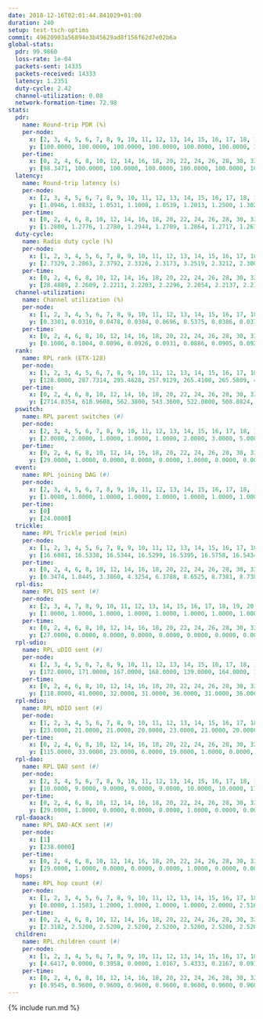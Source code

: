 ```yaml
---
date: 2018-12-16T02:01:44.841029+01:00
duration: 240
setup: test-tsch-optims
commit: 49620903a56894e3b45629ad8f156f62d7e02b6a
global-stats:
  pdr: 99.9860
  loss-rate: 1e-04
  packets-sent: 14335
  packets-received: 14333
  latency: 1.2351
  duty-cycle: 2.42
  channel-utilization: 0.08
  network-formation-time: 72.98
stats:
  pdr:
    name: Round-trip PDR (%)
    per-node:
      x: [2, 3, 4, 5, 6, 7, 8, 9, 10, 11, 12, 13, 14, 15, 16, 17, 18, 19, 20, 21, 22, 23, 24, 25]
      y: [100.0000, 100.0000, 100.0000, 100.0000, 100.0000, 100.0000, 100.0000, 100.0000, 100.0000, 100.0000, 100.0000, 100.0000, 100.0000, 100.0000, 100.0000, 100.0000, 100.0000, 100.0000, 100.0000, 100.0000, 100.0000, 99.6503, 100.0000, 100.0000]
    per-time:
      x: [0, 2, 4, 6, 8, 10, 12, 14, 16, 18, 20, 22, 24, 26, 28, 30, 32, 34, 36, 38, 40, 42, 44, 46, 48, 50, 52, 54, 56, 58, 60, 62, 64, 66, 68, 70, 72, 74, 76, 78, 80, 82, 84, 86, 88, 90, 92, 94, 96, 98, 100, 102, 104, 106, 108, 110, 112, 114, 116, 118, 120, 122, 124, 126, 128, 130, 132, 134, 136, 138, 140, 142, 144, 146, 148, 150, 152, 154, 156, 158, 160, 162, 164, 166, 168, 170, 172, 174, 176, 178, 180, 182, 184, 186, 188, 190, 192, 194, 196, 198, 200, 202, 204, 206, 208, 210, 212, 214, 216, 218, 220, 222, 224, 226, 228, 230, 232, 234, 236, 238, 240]
      y: [98.3471, 100.0000, 100.0000, 100.0000, 100.0000, 100.0000, 100.0000, 100.0000, 100.0000, 100.0000, 100.0000, 100.0000, 100.0000, 100.0000, 100.0000, 100.0000, 100.0000, 100.0000, 100.0000, 100.0000, 100.0000, 100.0000, 100.0000, 100.0000, 100.0000, 100.0000, 100.0000, 100.0000, 100.0000, 100.0000, 100.0000, 100.0000, 100.0000, 100.0000, 100.0000, 100.0000, 100.0000, 100.0000, 100.0000, 100.0000, 100.0000, 100.0000, 100.0000, 100.0000, 100.0000, 100.0000, 100.0000, 100.0000, 100.0000, 100.0000, 100.0000, 100.0000, 100.0000, 100.0000, 100.0000, 100.0000, 100.0000, 100.0000, 100.0000, 100.0000, 100.0000, 100.0000, 100.0000, 100.0000, 100.0000, 100.0000, 100.0000, 100.0000, 100.0000, 100.0000, 100.0000, 100.0000, 100.0000, 100.0000, 100.0000, 100.0000, 100.0000, 100.0000, 100.0000, 100.0000, 100.0000, 100.0000, 100.0000, 100.0000, 100.0000, 100.0000, 100.0000, 100.0000, 100.0000, 100.0000, 100.0000, 100.0000, 100.0000, 100.0000, 100.0000, 100.0000, 100.0000, 100.0000, 100.0000, 100.0000, 100.0000, 100.0000, 100.0000, 100.0000, 100.0000, 100.0000, 100.0000, 100.0000, 100.0000, 100.0000, 100.0000, 100.0000, 100.0000, 100.0000, 100.0000, 100.0000, 100.0000, 100.0000, 100.0000, 100.0000, null]
  latency:
    name: Round-trip latency (s)
    per-node:
      x: [2, 3, 4, 5, 6, 7, 8, 9, 10, 11, 12, 13, 14, 15, 16, 17, 18, 19, 20, 21, 22, 23, 24, 25]
      y: [1.0946, 1.0832, 1.0531, 1.1008, 1.0539, 1.2013, 1.2500, 1.3021, 1.1349, 1.2170, 1.2068, 1.1580, 1.3387, 1.2152, 1.3118, 1.2251, 1.2904, 1.2847, 1.2871, 1.3279, 1.3210, 1.3926, 1.4286, 1.3951]
    per-time:
      x: [0, 2, 4, 6, 8, 10, 12, 14, 16, 18, 20, 22, 24, 26, 28, 30, 32, 34, 36, 38, 40, 42, 44, 46, 48, 50, 52, 54, 56, 58, 60, 62, 64, 66, 68, 70, 72, 74, 76, 78, 80, 82, 84, 86, 88, 90, 92, 94, 96, 98, 100, 102, 104, 106, 108, 110, 112, 114, 116, 118, 120, 122, 124, 126, 128, 130, 132, 134, 136, 138, 140, 142, 144, 146, 148, 150, 152, 154, 156, 158, 160, 162, 164, 166, 168, 170, 172, 174, 176, 178, 180, 182, 184, 186, 188, 190, 192, 194, 196, 198, 200, 202, 204, 206, 208, 210, 212, 214, 216, 218, 220, 222, 224, 226, 228, 230, 232, 234, 236, 238, 240]
      y: [1.2800, 1.2776, 1.2780, 1.2944, 1.2709, 1.2864, 1.2717, 1.2672, 1.2783, 1.2384, 1.2749, 1.2840, 1.2792, 1.2606, 1.2733, 1.2729, 1.2752, 1.2696, 1.2903, 1.2736, 1.2719, 1.2740, 1.2642, 1.2552, 1.2506, 1.2784, 1.2616, 1.2544, 1.2290, 1.2242, 1.2506, 1.2439, 1.2291, 1.2351, 1.2513, 1.2397, 1.2482, 1.2425, 1.2511, 1.2155, 1.2242, 1.2460, 1.2658, 1.2410, 1.2408, 1.2398, 1.2444, 1.2488, 1.2481, 1.2338, 1.2229, 1.2458, 1.2377, 1.2306, 1.2345, 1.2408, 1.2327, 1.2357, 1.2135, 1.2111, 1.2328, 1.2257, 1.2282, 1.2178, 1.2286, 1.2206, 1.2275, 1.2143, 1.2100, 1.2208, 1.2362, 1.2230, 1.2091, 1.2170, 1.2278, 1.2139, 1.2070, 1.2230, 1.2150, 1.2211, 1.2358, 1.2438, 1.2185, 1.2140, 1.2077, 1.2216, 1.2138, 1.2144, 1.2158, 1.2061, 1.1970, 1.2084, 1.2021, 1.2224, 1.2103, 1.2102, 1.2116, 1.2160, 1.2143, 1.2224, 1.2154, 1.2207, 1.2131, 1.2182, 1.2071, 1.1867, 1.2117, 1.2173, 1.2283, 1.2057, 1.2061, 1.2081, 1.2058, 1.2242, 1.2280, 1.2084, 1.2093, 1.2151, 1.2249, 1.2069, null]
  duty-cycle:
    name: Radio duty cycle (%)
    per-node:
      x: [1, 2, 3, 4, 5, 6, 7, 8, 9, 10, 11, 12, 13, 14, 15, 16, 17, 18, 19, 20, 21, 22, 23, 24, 25]
      y: [2.7329, 2.2863, 2.3792, 2.3326, 2.3173, 3.2519, 2.3212, 2.3001, 2.2734, 2.3211, 2.2744, 2.3423, 2.4228, 2.4133, 2.8872, 2.2720, 2.3804, 2.4168, 2.4058, 2.4023, 2.3463, 2.4237, 2.3541, 2.3455, 2.3526]
    per-time:
      x: [0, 2, 4, 6, 8, 10, 12, 14, 16, 18, 20, 22, 24, 26, 28, 30, 32, 34, 36, 38, 40, 42, 44, 46, 48, 50, 52, 54, 56, 58, 60, 62, 64, 66, 68, 70, 72, 74, 76, 78, 80, 82, 84, 86, 88, 90, 92, 94, 96, 98, 100, 102, 104, 106, 108, 110, 112, 114, 116, 118, 120, 122, 124, 126, 128, 130, 132, 134, 136, 138, 140, 142, 144, 146, 148, 150, 152, 154, 156, 158, 160, 162, 164, 166, 168, 170, 172, 174, 176, 178, 180, 182, 184, 186, 188, 190, 192, 194, 196, 198, 200, 202, 204, 206, 208, 210, 212, 214, 216, 218, 220, 222, 224, 226, 228, 230, 232, 234, 236, 238]
      y: [28.4889, 2.2609, 2.2211, 2.2203, 2.2296, 2.2054, 2.2137, 2.2196, 2.2213, 2.1999, 2.2009, 2.1900, 2.2122, 2.2024, 2.2785, 2.2073, 2.2051, 2.2085, 2.2142, 2.2064, 2.2179, 2.2129, 2.1898, 2.1982, 2.2105, 2.1990, 2.2206, 2.1980, 2.2209, 2.1959, 2.1891, 2.2078, 2.1877, 2.1915, 2.1923, 2.1904, 2.1911, 2.1828, 2.2022, 2.1967, 2.1807, 2.1973, 2.2053, 2.2290, 2.2148, 2.1876, 2.4462, 2.4268, 2.3864, 2.3581, 2.2211, 2.2099, 2.1901, 2.2042, 2.1850, 2.1864, 2.1915, 2.2105, 2.2003, 2.1948, 2.1973, 2.1898, 2.1874, 2.2054, 2.1809, 2.2003, 2.1778, 2.1919, 2.1848, 2.1893, 2.1894, 2.1957, 2.2089, 2.1824, 2.1902, 2.2002, 2.1937, 2.1993, 2.2015, 2.2065, 2.2034, 2.2121, 2.2015, 2.1991, 2.2029, 2.1954, 2.2088, 2.2023, 2.1890, 2.1926, 2.1745, 2.1815, 2.2125, 2.1749, 2.2084, 2.1839, 2.2108, 2.1803, 2.1896, 2.1959, 2.2171, 2.2105, 2.1908, 2.2042, 2.2048, 2.1858, 2.1909, 2.1754, 2.2058, 2.1887, 2.2017, 2.2101, 2.2051, 2.2117, 2.2255, 2.2153, 2.1954, 2.2091, 2.2187, 2.2143]
  channel-utilization:
    name: Channel utilization (%)
    per-node:
      x: [1, 2, 3, 4, 5, 6, 7, 8, 9, 10, 11, 12, 13, 14, 15, 16, 17, 18, 19, 20, 21, 22, 23, 24, 25]
      y: [0.3301, 0.0310, 0.0478, 0.0304, 0.0696, 0.5375, 0.0386, 0.0372, 0.0309, 0.0915, 0.0313, 0.0680, 0.0378, 0.0530, 0.2960, 0.0451, 0.0375, 0.0481, 0.0407, 0.0681, 0.0627, 0.0341, 0.0325, 0.0305, 0.0311]
    per-time:
      x: [0, 2, 4, 6, 8, 10, 12, 14, 16, 18, 20, 22, 24, 26, 28, 30, 32, 34, 36, 38, 40, 42, 44, 46, 48, 50, 52, 54, 56, 58, 60, 62, 64, 66, 68, 70, 72, 74, 76, 78, 80, 82, 84, 86, 88, 90, 92, 94, 96, 98, 100, 102, 104, 106, 108, 110, 112, 114, 116, 118, 120, 122, 124, 126, 128, 130, 132, 134, 136, 138, 140, 142, 144, 146, 148, 150, 152, 154, 156, 158, 160, 162, 164, 166, 168, 170, 172, 174, 176, 178, 180, 182, 184, 186, 188, 190, 192, 194, 196, 198, 200, 202, 204, 206, 208, 210, 212, 214, 216, 218, 220, 222, 224, 226, 228, 230, 232, 234, 236, 238]
      y: [0.1006, 0.1004, 0.0896, 0.0926, 0.0931, 0.0886, 0.0905, 0.0922, 0.0916, 0.0866, 0.0861, 0.0827, 0.0913, 0.0865, 0.1090, 0.0887, 0.0885, 0.0891, 0.0916, 0.0877, 0.0924, 0.0898, 0.0831, 0.0834, 0.0880, 0.0832, 0.0904, 0.0845, 0.0913, 0.0835, 0.0824, 0.0864, 0.0811, 0.0796, 0.0819, 0.0823, 0.0814, 0.0812, 0.0858, 0.0837, 0.0801, 0.0832, 0.0846, 0.0941, 0.0899, 0.0807, 0.1522, 0.0772, 0.0428, 0.0432, 0.0873, 0.0874, 0.0819, 0.0873, 0.0811, 0.0821, 0.0834, 0.0890, 0.0862, 0.0845, 0.0848, 0.0822, 0.0823, 0.0881, 0.0811, 0.0882, 0.0772, 0.0830, 0.0804, 0.0806, 0.0833, 0.0846, 0.0883, 0.0798, 0.0812, 0.0843, 0.0828, 0.0837, 0.0831, 0.0874, 0.0861, 0.0893, 0.0859, 0.0852, 0.0849, 0.0829, 0.0856, 0.0852, 0.0820, 0.0833, 0.0782, 0.0791, 0.0880, 0.0763, 0.0870, 0.0787, 0.0886, 0.0802, 0.0822, 0.0838, 0.0901, 0.0879, 0.0807, 0.0833, 0.0865, 0.0811, 0.0809, 0.0779, 0.0866, 0.0809, 0.0834, 0.0874, 0.0859, 0.0880, 0.0917, 0.0886, 0.0827, 0.0867, 0.0882, 0.0889]
  rank:
    name: RPL rank (ETX-128)
    per-node:
      x: [1, 2, 3, 4, 5, 6, 7, 8, 9, 10, 11, 12, 13, 14, 15, 16, 17, 18, 19, 20, 21, 22, 23, 24, 25]
      y: [128.0000, 287.7314, 295.4628, 257.9129, 265.4108, 265.5809, 409.3760, 527.9053, 565.5143, 415.9835, 574.3719, 411.8506, 474.7220, 533.1713, 414.8008, 526.4774, 449.1286, 817.3033, 571.7778, 561.9959, 590.2346, 656.1743, 687.8443, 948.4735, 730.9878]
    per-time:
      x: [0, 2, 4, 6, 8, 10, 12, 14, 16, 18, 20, 22, 24, 26, 28, 30, 32, 34, 36, 38, 40, 42, 44, 46, 48, 50, 52, 54, 56, 58, 60, 62, 64, 66, 68, 70, 72, 74, 76, 78, 80, 82, 84, 86, 88, 90, 92, 94, 96, 98, 100, 102, 104, 106, 108, 110, 112, 114, 116, 118, 120, 122, 124, 126, 128, 130, 132, 134, 136, 138, 140, 142, 144, 146, 148, 150, 152, 154, 156, 158, 160, 162, 164, 166, 168, 170, 172, 174, 176, 178, 180, 182, 184, 186, 188, 190, 192, 194, 196, 198, 200, 202, 204, 206, 208, 210, 212, 214, 216, 218, 220, 222, 224, 226, 228, 230, 232, 234, 236, 238]
      y: [2714.8354, 618.9608, 562.3800, 543.3600, 522.0800, 508.8824, 492.2800, 495.0200, 488.0600, 485.8200, 481.6667, 476.1800, 475.3200, 477.1200, 483.8200, 479.4400, 480.2400, 480.3400, 478.5800, 476.7451, 487.9020, 503.5098, 495.1200, 494.3600, 485.5490, 488.1538, 484.6800, 486.7600, 491.1400, 488.3800, 484.0392, 481.3137, 479.0000, 475.7000, 474.7400, 466.6200, 464.0600, 460.0000, 456.9600, 452.0196, 457.0400, 453.4200, 453.6000, 469.2600, 467.2400, 466.8400, 467.1600, 511.3533, 532.0536, 525.2263, 514.6667, 466.4600, 465.4200, 462.5800, 459.0784, 453.8269, 450.2941, 449.8400, 454.3333, 450.2200, 446.2200, 446.8600, 447.4706, 454.6200, 451.7647, 476.3269, 460.7000, 456.8400, 455.9200, 449.3800, 447.5882, 446.7400, 442.6078, 442.5000, 446.1200, 446.3000, 444.9600, 442.7600, 445.0000, 446.1600, 448.9800, 445.1000, 450.4200, 448.9600, 458.5000, 460.5000, 458.6200, 454.2400, 451.6200, 455.1765, 449.2400, 449.8600, 449.7600, 448.1400, 453.3600, 447.7451, 454.1800, 451.2800, 447.7200, 446.1400, 453.2800, 446.8800, 445.8600, 459.4600, 457.9800, 455.0800, 455.4800, 452.0800, 471.3200, 490.3600, 472.0600, 470.5600, 471.9000, 475.7358, 456.2200, 452.8800, 454.9000, 457.9600, 465.6800, 467.2400]
  pswitch:
    name: RPL parent switches (#)
    per-node:
      x: [2, 3, 4, 5, 6, 7, 8, 9, 10, 11, 12, 13, 14, 15, 16, 17, 18, 19, 20, 21, 22, 23, 24, 25]
      y: [2.0000, 2.0000, 1.0000, 1.0000, 1.0000, 2.0000, 3.0000, 5.0000, 2.0000, 2.0000, 1.0000, 1.0000, 6.0000, 1.0000, 3.0000, 1.0000, 4.0000, 3.0000, 4.0000, 3.0000, 1.0000, 4.0000, 5.0000, 5.0000]
    per-time:
      x: [0, 2, 4, 6, 8, 10, 12, 14, 16, 18, 20, 22, 24, 26, 28, 30, 32, 34, 36, 38, 40, 42, 44, 46, 48, 50, 52, 54, 56, 58, 60, 62, 64, 66, 68, 70, 72, 74, 76, 78, 80, 82, 84, 86, 88, 90, 92, 94, 96, 98, 100, 102, 104, 106, 108, 110, 112, 114, 116, 118, 120, 122, 124, 126, 128, 130, 132, 134, 136, 138, 140, 142, 144, 146, 148, 150, 152, 154, 156, 158, 160, 162, 164, 166, 168, 170, 172, 174, 176, 178, 180, 182, 184, 186, 188, 190, 192, 194, 196, 198, 200, 202, 204, 206, 208, 210, 212, 214, 216, 218, 220, 222, 224, 226, 228]
      y: [29.0000, 1.0000, 0.0000, 0.0000, 0.0000, 1.0000, 0.0000, 0.0000, 0.0000, 0.0000, 1.0000, 0.0000, 0.0000, 0.0000, 0.0000, 0.0000, 0.0000, 0.0000, 0.0000, 1.0000, 1.0000, 1.0000, 0.0000, 0.0000, 1.0000, 2.0000, 0.0000, 0.0000, 0.0000, 0.0000, 1.0000, 1.0000, 0.0000, 0.0000, 0.0000, 0.0000, 0.0000, 1.0000, 0.0000, 1.0000, 0.0000, 0.0000, 0.0000, 0.0000, 0.0000, 0.0000, 0.0000, 1.0000, 1.0000, 2.0000, 1.0000, 0.0000, 0.0000, 0.0000, 1.0000, 2.0000, 1.0000, 0.0000, 1.0000, 0.0000, 0.0000, 0.0000, 1.0000, 0.0000, 1.0000, 2.0000, 0.0000, 0.0000, 0.0000, 0.0000, 1.0000, 0.0000, 1.0000, 0.0000, 0.0000, 0.0000, 0.0000, 0.0000, 0.0000, 0.0000, 0.0000, 0.0000, 0.0000, 0.0000, 0.0000, 0.0000, 0.0000, 0.0000, 0.0000, 1.0000, 0.0000, 0.0000, 0.0000, 0.0000, 0.0000, 1.0000, 0.0000, 0.0000, 0.0000, 0.0000, 0.0000, 0.0000, 0.0000, 0.0000, 0.0000, 0.0000, 0.0000, 0.0000, 0.0000, 0.0000, 0.0000, 0.0000, 0.0000, 3.0000, 0.0000]
  event:
    name: RPL joining DAG (#)
    per-node:
      x: [2, 3, 4, 5, 6, 7, 8, 9, 10, 11, 12, 13, 14, 15, 16, 17, 18, 19, 20, 21, 22, 23, 24, 25]
      y: [1.0000, 1.0000, 1.0000, 1.0000, 1.0000, 1.0000, 1.0000, 1.0000, 1.0000, 1.0000, 1.0000, 1.0000, 1.0000, 1.0000, 1.0000, 1.0000, 1.0000, 1.0000, 1.0000, 1.0000, 1.0000, 1.0000, 1.0000, 1.0000]
    per-time:
      x: [0]
      y: [24.0000]
  trickle:
    name: RPL Trickle period (min)
    per-node:
      x: [1, 2, 3, 4, 5, 6, 7, 8, 9, 10, 11, 12, 13, 14, 15, 16, 17, 18, 19, 20, 21, 22, 23, 24, 25]
      y: [16.6081, 16.5338, 16.5344, 16.5299, 16.5395, 16.5758, 16.5434, 16.5382, 16.4743, 16.5434, 16.5338, 16.5304, 16.5299, 17.3270, 16.5304, 16.4590, 16.5253, 16.4987, 16.4593, 16.5345, 16.5306, 16.5228, 16.3247, 16.4673, 16.5384]
    per-time:
      x: [0, 2, 4, 6, 8, 10, 12, 14, 16, 18, 20, 22, 24, 26, 28, 30, 32, 34, 36, 38, 40, 42, 44, 46, 48, 50, 52, 54, 56, 58, 60, 62, 64, 66, 68, 70, 72, 74, 76, 78, 80, 82, 84, 86, 88, 90, 92, 94, 96, 98, 100, 102, 104, 106, 108, 110, 112, 114, 116, 118, 120, 122, 124, 126, 128, 130, 132, 134, 136, 138, 140, 142, 144, 146, 148, 150, 152, 154, 156, 158, 160, 162, 164, 166, 168, 170, 172, 174, 176, 178, 180, 182, 184, 186, 188, 190, 192, 194, 196, 198, 200, 202, 204, 206, 208, 210, 212, 214, 216, 218, 220, 222, 224, 226, 228, 230, 232, 234, 236, 238]
      y: [0.3474, 1.8445, 3.3860, 4.3254, 6.3788, 8.6525, 8.7381, 8.7381, 8.9129, 16.9520, 17.4763, 17.4763, 17.4763, 17.4763, 17.4763, 17.4763, 17.4763, 17.4763, 17.4763, 17.4763, 17.4763, 17.4763, 17.4763, 17.4763, 17.4763, 17.4763, 17.4763, 17.4763, 17.4763, 17.4763, 17.4763, 17.4763, 17.4763, 17.4763, 17.4763, 17.4763, 17.4763, 17.4763, 17.4763, 17.4763, 17.4763, 17.4763, 17.4763, 17.4763, 17.4763, 17.4763, 17.4763, 17.4763, 17.4763, 17.4763, 17.4763, 17.4763, 17.4763, 17.4763, 17.4763, 17.4763, 17.4763, 17.4763, 17.4763, 17.4763, 17.4763, 17.4763, 17.4763, 17.4763, 17.4763, 17.4763, 17.4763, 17.4763, 17.4763, 17.4763, 17.4763, 17.4763, 17.4763, 17.4763, 17.4763, 17.4763, 17.4763, 17.4763, 17.4763, 17.4763, 17.4763, 17.4763, 17.4763, 17.4763, 17.4763, 17.4763, 17.4763, 17.4763, 17.4763, 17.4763, 17.4763, 17.4763, 17.4763, 17.4763, 17.4763, 17.4763, 17.4763, 17.4763, 17.4763, 17.4763, 17.4763, 17.4763, 17.4763, 17.4763, 17.4763, 17.4763, 17.4763, 17.4763, 17.4763, 17.4763, 17.4763, 17.4763, 17.4763, 17.4763, 17.4763, 17.4763, 17.4763, 17.4763, 17.4763, 17.4763]
  rpl-dis:
    name: RPL DIS sent (#)
    per-node:
      x: [2, 3, 4, 7, 8, 9, 10, 11, 12, 13, 14, 15, 16, 17, 18, 19, 20, 21, 22, 23, 24, 25]
      y: [1.0000, 1.0000, 1.0000, 1.0000, 1.0000, 1.0000, 1.0000, 1.0000, 1.0000, 1.0000, 5.0000, 1.0000, 2.0000, 1.0000, 2.0000, 1.0000, 1.0000, 2.0000, 2.0000, 2.0000, 1.0000, 1.0000]
    per-time:
      x: [0, 2, 4, 6, 8, 10, 12, 14, 16, 18, 20, 22, 24, 26, 28, 30, 32, 34, 36, 38, 40, 42, 44, 46, 48, 50, 52, 54, 56, 58, 60, 62, 64, 66, 68, 70, 72, 74, 76, 78, 80, 82, 84, 86, 88, 90, 92, 94, 96, 98]
      y: [27.0000, 0.0000, 0.0000, 0.0000, 0.0000, 0.0000, 0.0000, 0.0000, 0.0000, 0.0000, 0.0000, 0.0000, 0.0000, 0.0000, 0.0000, 0.0000, 0.0000, 0.0000, 0.0000, 0.0000, 0.0000, 0.0000, 0.0000, 0.0000, 0.0000, 0.0000, 0.0000, 0.0000, 0.0000, 0.0000, 0.0000, 0.0000, 0.0000, 0.0000, 0.0000, 0.0000, 0.0000, 0.0000, 0.0000, 0.0000, 0.0000, 0.0000, 0.0000, 0.0000, 0.0000, 0.0000, 0.0000, 0.0000, 1.0000, 3.0000]
  rpl-udio:
    name: RPL uDIO sent (#)
    per-node:
      x: [2, 3, 4, 5, 6, 7, 8, 9, 10, 11, 12, 13, 14, 15, 16, 17, 18, 19, 20, 21, 22, 23, 24, 25]
      y: [172.0000, 171.0000, 167.0000, 168.0000, 139.0000, 164.0000, 167.0000, 171.0000, 151.0000, 165.0000, 167.0000, 166.0000, 180.0000, 123.0000, 167.0000, 173.0000, 166.0000, 171.0000, 159.0000, 174.0000, 165.0000, 174.0000, 169.0000, 163.0000]
    per-time:
      x: [0, 2, 4, 6, 8, 10, 12, 14, 16, 18, 20, 22, 24, 26, 28, 30, 32, 34, 36, 38, 40, 42, 44, 46, 48, 50, 52, 54, 56, 58, 60, 62, 64, 66, 68, 70, 72, 74, 76, 78, 80, 82, 84, 86, 88, 90, 92, 94, 96, 98, 100, 102, 104, 106, 108, 110, 112, 114, 116, 118, 120, 122, 124, 126, 128, 130, 132, 134, 136, 138, 140, 142, 144, 146, 148, 150, 152, 154, 156, 158, 160, 162, 164, 166, 168, 170, 172, 174, 176, 178, 180, 182, 184, 186, 188, 190, 192, 194, 196, 198, 200, 202, 204, 206, 208, 210, 212, 214, 216, 218, 220, 222, 224, 226, 228, 230, 232, 234, 236, 238, 240]
      y: [118.0000, 41.0000, 32.0000, 31.0000, 36.0000, 31.0000, 36.0000, 32.0000, 36.0000, 29.0000, 28.0000, 28.0000, 34.0000, 32.0000, 33.0000, 27.0000, 34.0000, 31.0000, 28.0000, 33.0000, 44.0000, 26.0000, 31.0000, 32.0000, 39.0000, 28.0000, 32.0000, 28.0000, 29.0000, 33.0000, 32.0000, 31.0000, 35.0000, 33.0000, 28.0000, 28.0000, 28.0000, 33.0000, 31.0000, 34.0000, 36.0000, 31.0000, 33.0000, 33.0000, 33.0000, 28.0000, 31.0000, 44.0000, 35.0000, 35.0000, 30.0000, 35.0000, 30.0000, 36.0000, 30.0000, 30.0000, 29.0000, 33.0000, 29.0000, 33.0000, 37.0000, 34.0000, 29.0000, 33.0000, 31.0000, 36.0000, 29.0000, 30.0000, 35.0000, 34.0000, 34.0000, 29.0000, 32.0000, 31.0000, 29.0000, 35.0000, 36.0000, 32.0000, 32.0000, 34.0000, 29.0000, 36.0000, 30.0000, 31.0000, 38.0000, 30.0000, 28.0000, 30.0000, 30.0000, 29.0000, 29.0000, 36.0000, 28.0000, 30.0000, 30.0000, 33.0000, 38.0000, 28.0000, 33.0000, 32.0000, 35.0000, 36.0000, 30.0000, 30.0000, 30.0000, 33.0000, 34.0000, 37.0000, 37.0000, 28.0000, 33.0000, 30.0000, 32.0000, 37.0000, 32.0000, 31.0000, 30.0000, 33.0000, 33.0000, 32.0000, 0.0000]
  rpl-mdio:
    name: RPL mDIO sent (#)
    per-node:
      x: [1, 2, 3, 4, 5, 6, 7, 8, 9, 10, 11, 12, 13, 14, 15, 16, 17, 18, 19, 20, 21, 22, 23, 24, 25]
      y: [23.0000, 21.0000, 21.0000, 20.0000, 23.0000, 21.0000, 20.0000, 20.0000, 20.0000, 21.0000, 20.0000, 21.0000, 20.0000, 25.0000, 21.0000, 22.0000, 20.0000, 21.0000, 21.0000, 20.0000, 23.0000, 21.0000, 25.0000, 22.0000, 20.0000]
    per-time:
      x: [0, 2, 4, 6, 8, 10, 12, 14, 16, 18, 20, 22, 24, 26, 28, 30, 32, 34, 36, 38, 40, 42, 44, 46, 48, 50, 52, 54, 56, 58, 60, 62, 64, 66, 68, 70, 72, 74, 76, 78, 80, 82, 84, 86, 88, 90, 92, 94, 96, 98, 100, 102, 104, 106, 108, 110, 112, 114, 116, 118, 120, 122, 124, 126, 128, 130, 132, 134, 136, 138, 140, 142, 144, 146, 148, 150, 152, 154, 156, 158, 160, 162, 164, 166, 168, 170, 172, 174, 176, 178, 180, 182, 184, 186, 188, 190, 192, 194, 196, 198, 200, 202, 204, 206, 208, 210, 212, 214, 216, 218, 220, 222, 224, 226, 228, 230, 232, 234, 236, 238, 240]
      y: [115.0000, 33.0000, 23.0000, 6.0000, 19.0000, 1.0000, 0.0000, 12.0000, 10.0000, 3.0000, 0.0000, 0.0000, 0.0000, 2.0000, 10.0000, 4.0000, 7.0000, 2.0000, 0.0000, 0.0000, 0.0000, 0.0000, 2.0000, 10.0000, 3.0000, 7.0000, 3.0000, 0.0000, 0.0000, 0.0000, 1.0000, 4.0000, 6.0000, 10.0000, 3.0000, 1.0000, 0.0000, 0.0000, 0.0000, 3.0000, 4.0000, 8.0000, 5.0000, 4.0000, 1.0000, 0.0000, 0.0000, 1.0000, 1.0000, 7.0000, 7.0000, 5.0000, 4.0000, 0.0000, 0.0000, 0.0000, 1.0000, 4.0000, 6.0000, 3.0000, 4.0000, 7.0000, 0.0000, 0.0000, 0.0000, 2.0000, 3.0000, 5.0000, 8.0000, 5.0000, 1.0000, 1.0000, 0.0000, 0.0000, 4.0000, 3.0000, 1.0000, 10.0000, 7.0000, 0.0000, 0.0000, 0.0000, 0.0000, 1.0000, 8.0000, 5.0000, 6.0000, 5.0000, 0.0000, 0.0000, 0.0000, 0.0000, 6.0000, 9.0000, 5.0000, 2.0000, 3.0000, 0.0000, 0.0000, 0.0000, 1.0000, 5.0000, 5.0000, 10.0000, 2.0000, 1.0000, 1.0000, 0.0000, 1.0000, 3.0000, 8.0000, 5.0000, 4.0000, 4.0000, 0.0000, 0.0000, 0.0000, 1.0000, 4.0000, 3.0000, 2.0000]
  rpl-dao:
    name: RPL DAO sent (#)
    per-node:
      x: [2, 3, 4, 5, 6, 7, 8, 9, 10, 11, 12, 13, 14, 15, 16, 17, 18, 19, 20, 21, 22, 23, 24, 25]
      y: [10.0000, 9.0000, 9.0000, 9.0000, 9.0000, 10.0000, 10.0000, 11.0000, 9.0000, 9.0000, 9.0000, 9.0000, 13.0000, 9.0000, 10.0000, 9.0000, 11.0000, 10.0000, 10.0000, 10.0000, 9.0000, 11.0000, 12.0000, 11.0000]
    per-time:
      x: [0, 2, 4, 6, 8, 10, 12, 14, 16, 18, 20, 22, 24, 26, 28, 30, 32, 34, 36, 38, 40, 42, 44, 46, 48, 50, 52, 54, 56, 58, 60, 62, 64, 66, 68, 70, 72, 74, 76, 78, 80, 82, 84, 86, 88, 90, 92, 94, 96, 98, 100, 102, 104, 106, 108, 110, 112, 114, 116, 118, 120, 122, 124, 126, 128, 130, 132, 134, 136, 138, 140, 142, 144, 146, 148, 150, 152, 154, 156, 158, 160, 162, 164, 166, 168, 170, 172, 174, 176, 178, 180, 182, 184, 186, 188, 190, 192, 194, 196, 198, 200, 202, 204, 206, 208, 210, 212, 214, 216, 218, 220, 222, 224, 226, 228, 230, 232, 234, 236, 238]
      y: [29.0000, 1.0000, 0.0000, 0.0000, 0.0000, 1.0000, 0.0000, 0.0000, 0.0000, 0.0000, 1.0000, 0.0000, 0.0000, 0.0000, 20.0000, 2.0000, 0.0000, 0.0000, 0.0000, 1.0000, 2.0000, 1.0000, 0.0000, 0.0000, 2.0000, 2.0000, 0.0000, 0.0000, 13.0000, 3.0000, 1.0000, 1.0000, 0.0000, 1.0000, 2.0000, 1.0000, 0.0000, 1.0000, 1.0000, 2.0000, 0.0000, 0.0000, 4.0000, 9.0000, 2.0000, 1.0000, 0.0000, 3.0000, 3.0000, 2.0000, 1.0000, 1.0000, 1.0000, 0.0000, 2.0000, 2.0000, 2.0000, 10.0000, 2.0000, 1.0000, 0.0000, 0.0000, 3.0000, 1.0000, 2.0000, 3.0000, 0.0000, 1.0000, 1.0000, 2.0000, 1.0000, 10.0000, 3.0000, 0.0000, 0.0000, 0.0000, 2.0000, 1.0000, 1.0000, 3.0000, 0.0000, 1.0000, 1.0000, 2.0000, 1.0000, 8.0000, 3.0000, 1.0000, 0.0000, 1.0000, 2.0000, 1.0000, 1.0000, 2.0000, 0.0000, 2.0000, 1.0000, 1.0000, 2.0000, 2.0000, 8.0000, 1.0000, 0.0000, 1.0000, 2.0000, 0.0000, 2.0000, 0.0000, 2.0000, 1.0000, 1.0000, 1.0000, 2.0000, 3.0000, 9.0000, 2.0000, 0.0000, 1.0000, 2.0000, 0.0000]
  rpl-daoack:
    name: RPL DAO-ACK sent (#)
    per-node:
      x: [1]
      y: [238.0000]
    per-time:
      x: [0, 2, 4, 6, 8, 10, 12, 14, 16, 18, 20, 22, 24, 26, 28, 30, 32, 34, 36, 38, 40, 42, 44, 46, 48, 50, 52, 54, 56, 58, 60, 62, 64, 66, 68, 70, 72, 74, 76, 78, 80, 82, 84, 86, 88, 90, 92, 94, 96, 98, 100, 102, 104, 106, 108, 110, 112, 114, 116, 118, 120, 122, 124, 126, 128, 130, 132, 134, 136, 138, 140, 142, 144, 146, 148, 150, 152, 154, 156, 158, 160, 162, 164, 166, 168, 170, 172, 174, 176, 178, 180, 182, 184, 186, 188, 190, 192, 194, 196, 198, 200, 202, 204, 206, 208, 210, 212, 214, 216, 218, 220, 222, 224, 226, 228, 230, 232, 234, 236, 238]
      y: [29.0000, 1.0000, 0.0000, 0.0000, 0.0000, 1.0000, 0.0000, 0.0000, 0.0000, 0.0000, 1.0000, 0.0000, 0.0000, 0.0000, 20.0000, 2.0000, 0.0000, 0.0000, 0.0000, 1.0000, 2.0000, 1.0000, 0.0000, 0.0000, 2.0000, 2.0000, 0.0000, 0.0000, 13.0000, 3.0000, 1.0000, 1.0000, 0.0000, 1.0000, 2.0000, 1.0000, 0.0000, 1.0000, 1.0000, 2.0000, 0.0000, 0.0000, 4.0000, 9.0000, 2.0000, 1.0000, 0.0000, 3.0000, 3.0000, 2.0000, 1.0000, 1.0000, 1.0000, 0.0000, 2.0000, 2.0000, 2.0000, 10.0000, 2.0000, 1.0000, 0.0000, 0.0000, 3.0000, 1.0000, 2.0000, 3.0000, 0.0000, 1.0000, 1.0000, 2.0000, 1.0000, 10.0000, 3.0000, 0.0000, 0.0000, 0.0000, 2.0000, 1.0000, 1.0000, 3.0000, 0.0000, 1.0000, 1.0000, 2.0000, 1.0000, 8.0000, 3.0000, 1.0000, 0.0000, 1.0000, 2.0000, 1.0000, 1.0000, 2.0000, 0.0000, 2.0000, 1.0000, 1.0000, 2.0000, 2.0000, 8.0000, 1.0000, 0.0000, 1.0000, 2.0000, 0.0000, 2.0000, 0.0000, 2.0000, 1.0000, 1.0000, 1.0000, 2.0000, 3.0000, 9.0000, 2.0000, 0.0000, 1.0000, 2.0000, 0.0000]
  hops:
    name: RPL hop count (#)
    per-node:
      x: [1, 2, 3, 4, 5, 6, 7, 8, 9, 10, 11, 12, 13, 14, 15, 16, 17, 18, 19, 20, 21, 22, 23, 24, 25]
      y: [0.0000, 1.1583, 1.2000, 1.0000, 1.0000, 1.0000, 2.0000, 2.5167, 3.0000, 2.0000, 3.0000, 2.0000, 2.0000, 3.0000, 2.0000, 2.9958, 2.0000, 3.0000, 3.1625, 3.0460, 3.2500, 3.0000, 4.0042, 4.0000, 4.1632]
    per-time:
      x: [0, 2, 4, 6, 8, 10, 12, 14, 16, 18, 20, 22, 24, 26, 28, 30, 32, 34, 36, 38, 40, 42, 44, 46, 48, 50, 52, 54, 56, 58, 60, 62, 64, 66, 68, 70, 72, 74, 76, 78, 80, 82, 84, 86, 88, 90, 92, 94, 96, 98, 100, 102, 104, 106, 108, 110, 112, 114, 116, 118, 120, 122, 124, 126, 128, 130, 132, 134, 136, 138, 140, 142, 144, 146, 148, 150, 152, 154, 156, 158, 160, 162, 164, 166, 168, 170, 172, 174, 176, 178, 180, 182, 184, 186, 188, 190, 192, 194, 196, 198, 200, 202, 204, 206, 208, 210, 212, 214, 216, 218, 220, 222, 224, 226, 228, 230, 232, 234, 236, 238]
      y: [2.3182, 2.5200, 2.5200, 2.5200, 2.5200, 2.5200, 2.5200, 2.5200, 2.5200, 2.5200, 2.5200, 2.5200, 2.5200, 2.5200, 2.5200, 2.5200, 2.5200, 2.5200, 2.5200, 2.4800, 2.4000, 2.4000, 2.4000, 2.4000, 2.3600, 2.3600, 2.3600, 2.3600, 2.3600, 2.3600, 2.3400, 2.3200, 2.3200, 2.3200, 2.3200, 2.3200, 2.3200, 2.3200, 2.3200, 2.3200, 2.3200, 2.3200, 2.3200, 2.3200, 2.3200, 2.3200, 2.3200, 2.3200, 2.3200, 2.3200, 2.3400, 2.3600, 2.3600, 2.3600, 2.3600, 2.3600, 2.3200, 2.3200, 2.3600, 2.3600, 2.3600, 2.3600, 2.3600, 2.3600, 2.3600, 2.3600, 2.3600, 2.3600, 2.3600, 2.3600, 2.3600, 2.3600, 2.3600, 2.3600, 2.3600, 2.3600, 2.3600, 2.3600, 2.3600, 2.3600, 2.3600, 2.3600, 2.3600, 2.3600, 2.3600, 2.3600, 2.3600, 2.3600, 2.3600, 2.3600, 2.3600, 2.3600, 2.3600, 2.3600, 2.3600, 2.3600, 2.3600, 2.3600, 2.3600, 2.3600, 2.3600, 2.3600, 2.3600, 2.3600, 2.3600, 2.3600, 2.3600, 2.3600, 2.3600, 2.3600, 2.3600, 2.3600, 2.3600, 2.3600, 2.3600, 2.3600, 2.3600, 2.3600, 2.3600, 2.3600]
  children:
    name: RPL children count (#)
    per-node:
      x: [1, 2, 3, 4, 5, 6, 7, 8, 9, 10, 11, 12, 13, 14, 15, 16, 17, 18, 19, 20, 21, 22, 23, 24, 25]
      y: [4.6417, 0.0000, 0.3958, 0.0000, 1.0167, 5.4333, 0.2167, 0.0917, 0.0000, 2.1625, 0.0000, 1.1333, 0.0542, 0.0000, 5.2125, 0.2458, 0.1667, 0.5858, 0.2792, 1.2720, 1.0750, 0.0000, 0.0000, 0.0000, 0.0000]
    per-time:
      x: [0, 2, 4, 6, 8, 10, 12, 14, 16, 18, 20, 22, 24, 26, 28, 30, 32, 34, 36, 38, 40, 42, 44, 46, 48, 50, 52, 54, 56, 58, 60, 62, 64, 66, 68, 70, 72, 74, 76, 78, 80, 82, 84, 86, 88, 90, 92, 94, 96, 98, 100, 102, 104, 106, 108, 110, 112, 114, 116, 118, 120, 122, 124, 126, 128, 130, 132, 134, 136, 138, 140, 142, 144, 146, 148, 150, 152, 154, 156, 158, 160, 162, 164, 166, 168, 170, 172, 174, 176, 178, 180, 182, 184, 186, 188, 190, 192, 194, 196, 198, 200, 202, 204, 206, 208, 210, 212, 214, 216, 218, 220, 222, 224, 226, 228, 230, 232, 234, 236, 238]
      y: [0.9545, 0.9600, 0.9600, 0.9600, 0.9600, 0.9600, 0.9600, 0.9600, 0.9600, 0.9600, 0.9600, 0.9600, 0.9600, 0.9600, 0.9600, 0.9600, 0.9600, 0.9600, 0.9600, 0.9600, 0.9600, 0.9600, 0.9600, 0.9600, 0.9600, 0.9600, 0.9600, 0.9600, 0.9600, 0.9600, 0.9600, 0.9600, 0.9600, 0.9600, 0.9600, 0.9600, 0.9600, 0.9600, 0.9600, 0.9600, 0.9600, 0.9600, 0.9600, 0.9600, 0.9600, 0.9600, 0.9600, 0.9600, 0.9600, 0.9600, 0.9600, 0.9600, 0.9600, 0.9600, 0.9600, 0.9600, 0.9600, 0.9600, 0.9600, 0.9600, 0.9600, 0.9600, 0.9600, 0.9600, 0.9600, 0.9600, 0.9600, 0.9600, 0.9600, 0.9600, 0.9600, 0.9600, 0.9600, 0.9600, 0.9600, 0.9600, 0.9600, 0.9600, 0.9600, 0.9600, 0.9600, 0.9600, 0.9600, 0.9600, 0.9600, 0.9600, 0.9600, 0.9600, 0.9600, 0.9600, 0.9600, 0.9600, 0.9600, 0.9600, 0.9600, 0.9600, 0.9600, 0.9600, 0.9600, 0.9600, 0.9600, 0.9600, 0.9600, 0.9600, 0.9600, 0.9600, 0.9600, 0.9600, 0.9600, 0.9600, 0.9600, 0.9600, 0.9600, 0.9600, 0.9600, 0.9600, 0.9600, 0.9600, 0.9600, 0.9600]
---
```


{% include run.md %}
